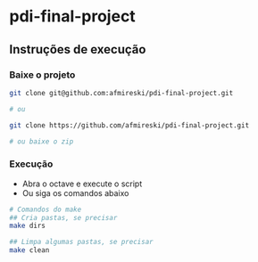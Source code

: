 # pdi-final-project

## Instruções de execução
### Baixe o projeto
```zsh
git clone git@github.com:afmireski/pdi-final-project.git

# ou

git clone https://github.com/afmireski/pdi-final-project.git

# ou baixe o zip
```

### Execução
- Abra o octave e execute o script
- Ou siga os comandos abaixo
```zsh
# Comandos do make
## Cria pastas, se precisar
make dirs

## Limpa algumas pastas, se precisar
make clean
```
